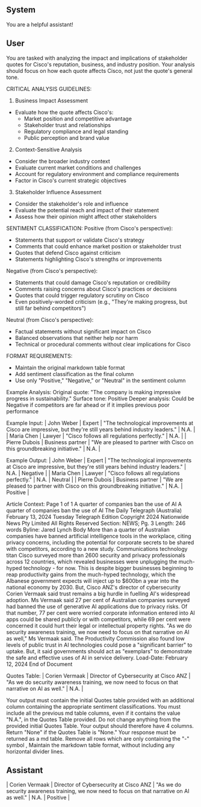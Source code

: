 ## System

You are a helpful assistant!

## User


You are tasked with analyzing the impact and implications of stakeholder quotes for Cisco's reputation, business, and industry position. Your analysis should focus on how each quote affects Cisco, not just the quote's general tone.

CRITICAL ANALYSIS GUIDELINES:
1. Business Impact Assessment
- Evaluate how the quote affects Cisco's:
  * Market position and competitive advantage
  * Stakeholder trust and relationships
  * Regulatory compliance and legal standing
  * Public perception and brand value

2. Context-Sensitive Analysis
- Consider the broader industry context
- Evaluate current market conditions and challenges
- Account for regulatory environment and compliance requirements
- Factor in Cisco's current strategic objectives

3. Stakeholder Influence Assessment
- Consider the stakeholder's role and influence
- Evaluate the potential reach and impact of their statement
- Assess how their opinion might affect other stakeholders

SENTIMENT CLASSIFICATION:
Positive (from Cisco's perspective):
- Statements that support or validate Cisco's strategy
- Comments that could enhance market position or stakeholder trust
- Quotes that defend Cisco against criticism
- Statements highlighting Cisco's strengths or improvements

Negative (from Cisco's perspective):
- Statements that could damage Cisco's reputation or credibility
- Comments raising concerns about Cisco's practices or decisions
- Quotes that could trigger regulatory scrutiny on Cisco
- Even positively-worded criticism (e.g., "They're making progress, but still far behind competitors")

Neutral (from Cisco's perspective):
- Factual statements without significant impact on Cisco
- Balanced observations that neither help nor harm
- Technical or procedural comments without clear implications for Cisco

FORMAT REQUIREMENTS:
- Maintain the original markdown table format
- Add sentiment classification as the final column
- Use only "Positive," "Negative," or "Neutral" in the sentiment column

Example Analysis:
Original quote: "The company is making impressive progress in sustainability."
Surface tone: Positive
Deeper analysis: Could be Negative if competitors are far ahead or if it implies previous poor performance

Example Input:
| John Weber | Expert | "The technological improvements at Cisco are impressive, but they're still years behind industry leaders." | N.A. |
| Maria Chen | Lawyer | "Cisco follows all regulations perfectly." | N.A. |
| Pierre Dubois | Business partner | "We are pleased to partner with Cisco on this groundbreaking initiative." | N.A. |

Example Output:
| John Weber | Expert | "The technological improvements at Cisco are impressive, but they're still years behind industry leaders." | N.A. | Negative |
| Maria Chen | Lawyer | "Cisco follows all regulations perfectly." | N.A. | Neutral |
| Pierre Dubois | Business partner | "We are pleased to partner with Cisco on this groundbreaking initiative." | N.A. | Positive |

Article Context:
Page 1 of 1
A quarter of companies ban the use of AI
A quarter of companies ban the use of AI
The Daily Telegraph (Australia)
February 13, 2024 Tuesday
Telegraph Edition
Copyright 2024 Nationwide News Pty Limited All Rights Reserved
Section: NEWS; Pg. 3
Length: 246 words
Byline: Jared Lynch
Body
More than a quarter of Australian companies have banned artificial intelligence tools in the workplace, citing privacy 
concerns, including the potential for corporate secrets to be shared with competitors, according to a new study.
Communications technology titan Cisco surveyed more than 2600 security and privacy professionals across 12 
countries, which revealed businesses were unplugging the much-hyped technology - for now.
This is despite bigger businesses beginning to reap productivity gains from the much-hyped technology, which the 
Albanese government expects will inject up to $600bn a year into the national economy by 2030. But, Cisco ANZ's 
director of cybersecurity Corien Vermaak said trust remains a big hurdle in fuelling AI's widespread adoption. Ms 
Vermaak said 27 per cent of Australian companies surveyed had banned the use of generative AI applications due 
to privacy risks.
Of that number, 77 per cent were worried corporate information entered into AI apps could be shared publicly or 
with competitors, while 69 per cent were concerned it could hurt their legal or intellectual property rights.
"As we do security awareness training, we now need to focus on that narrative on AI as well," Ms Vermaak said.
The Productivity Commission also found low levels of public trust in AI technologies could pose a "significant 
barrier" to uptake. But, it said governments should act as "exemplars" to demonstrate the safe and effective uses of 
AI in service delivery.
Load-Date: February 12, 2024
End of Document

Quotes Table:
| Corien Vermaak | Director of Cybersecurity at Cisco ANZ | "As we do security awareness training, we now need to focus on that narrative on AI as well." | N.A. |

Your output must contain the initial Quotes table provided with an additional column containing the appropriate sentiment classifications. You must include all the previous md table columns, even if it contains the value "N.A.", in the Quotes Table provided. Do not change anything from the provided initial Quotes Table. Your output should therefore have 4 columns. Return "None" if the Quotes Table is "None." Your response must be returned as a md table. Remove all rows which are only containing the "-" symbol , Maintain the markdown table format, without including any horizontal divider lines.
        

## Assistant

| Corien Vermaak | Director of Cybersecurity at Cisco ANZ | "As we do security awareness training, we now need to focus on that narrative on AI as well." | N.A. | Positive |

